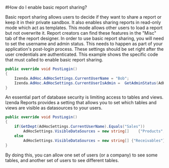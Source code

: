 #How do I enable basic report sharing?

Basic report sharing allows users to decide if they want to share a report or keep it in their private sandbox. It also enables sharing reports in read-only mode which act as templates. This mode allows other users to load a report but not overwrite it. Report creators can find these features in the "Misc" tab of the report designer. In order to use basic report sharing, you will need to set the username and admin status. This needs to happen as part of your application's post-login process. These settings should be set right after the user credentials are authenticated. This example shows the specific code that must called to enable basic report sharing.

```c#
public override void PostLogin()
{  
	Izenda.AdHoc.AdHocSettings.CurrentUserName = "Bob";  
	Izenda.AdHoc.AdHocSettings.CurrentUserIsAdmin =  GetAdminStatus(AdHocSettings.CurrentUserName);
}
```

An essential part of database security is limiting access to tables and views. Izenda Reports provides a setting that allows you to set which tables and views are visible as datasources to your users.

```c#
public override void PostLogin()
{  
	if(GetDept(AdHocSettings.CurrentUserName).Equals("Sales"))   
		AdHocSettings.VisibleDataSources = new string[]    {"Products", "Categories", "Orders"};  
	else
		AdHocSettings.VisibleDataSources = new string[] {"Receivables"};  
}
```

By doing this, you can allow one set of users (or a company) to see some tables, and another set of users to see different tables.